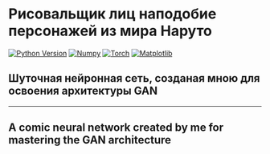 # Рисовальщик лиц наподобие персонажей из мира Наруто

[![Python Version](https://img.shields.io/badge/python-3.10-red.svg)](https://python.org)
[![Numpy](https://img.shields.io/badge/numpy-1.22-red.svg)](https://numpy.org/)
[![Torch](https://img.shields.io/badge/torch-1.12.1-blue.svg)](https://pytorch.org/)
[![Matplotlib](https://img.shields.io/badge/matplotlib-3.5.2-red.svg)](https://matplotlib.org/)


## Шуточная нейронная сеть, созданая мною для освоения архитектуры GAN

---

## A comic neural network created by me for mastering the GAN architecture
